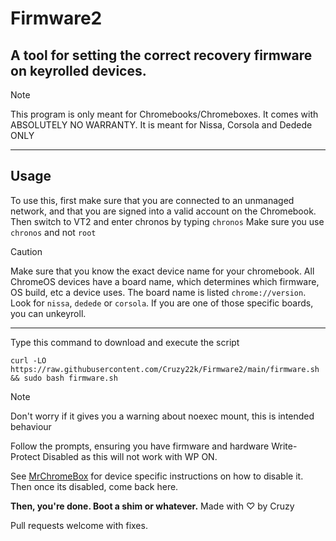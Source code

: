 # Firmware2 
## A tool for setting the correct recovery firmware on keyrolled devices.

> [!NOTE]  
> This program is only meant for Chromebooks/Chromeboxes.
> It comes with ABSOLUTELY NO WARRANTY.
> It is meant for Nissa, Corsola and Dedede ONLY
----
## Usage
To use this, first make sure that you are connected to an unmanaged network, and that you are signed into a valid account on the Chromebook. 
Then switch to VT2 and enter chronos by typing `chronos` 
Make sure you use `chronos` and not `root`

> [!CAUTION]  
> Make sure that you know the exact device name for your chromebook.
> All ChromeOS devices have a board name, which determines which firmware, OS build, etc a device uses.
> The board name is listed `chrome://version`. Look for `nissa`, `dedede` or `corsola`. If you are one of those specific boards, you can unkeyroll.
----
Type this command to download and execute the script
```
curl -LO https://raw.githubusercontent.com/Cruzy22k/Firmware2/main/firmware.sh && sudo bash firmware.sh
```

> [!NOTE]  
> Don't worry if it gives you a warning about noexec mount, this is intended behaviour 


Follow the prompts, ensuring you have firmware and hardware Write-Protect Disabled as this will not work with WP ON. 

See [MrChromeBox](https://docs.mrchromebox.tech/docs/supported-devices.html) for device specific instructions on how to disable it. 
Then once its disabled, come back here.

**Then, you're done. Boot a shim or whatever.**
Made with ♡ by Cruzy

Pull requests welcome with fixes. 

